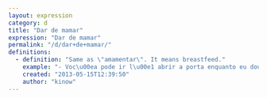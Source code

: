 ```yaml
---
layout: expression
category: d
title: "Dar de mamar"
expression: "Dar de mamar"
permalink: "/d/dar+de+mamar/"
definitions:
  - definition: "Same as \"amamentar\". It means breastfeed."
    example: "- Voc\u00ea pode ir l\u00e1 abrir a porta enquanto eu dou de mamar pro Nuno?"
    created: "2013-05-15T12:39:50"
    author: "kinow"
---
```

